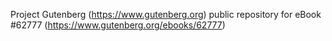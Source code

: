 Project Gutenberg (https://www.gutenberg.org) public repository for eBook #62777 (https://www.gutenberg.org/ebooks/62777)
